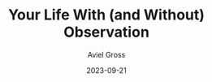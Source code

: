 ---
slug: "/talks/swift-connection/september-2023/aviel-gross-your-life-with-and-without-observation"
date: 2023-09-21
title: "Your Life With (and Without) Observation"
author: "Aviel Gross"
video: NhgTZu0Hi98
thumbnail: thumbnails/NhgTZu0Hi98.jpg
slides: 
tags: []
year: 2023
conference: swift-connection
edition: september-2023
allow_ads: false
---